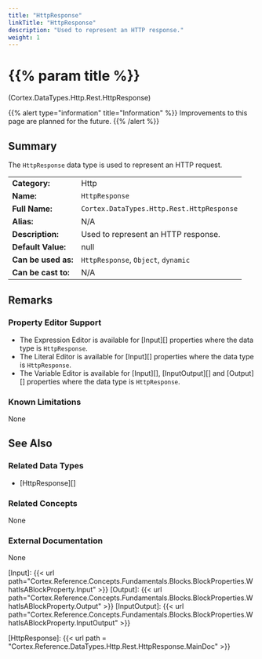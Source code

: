 ```yaml
---
title: "HttpResponse"
linkTitle: "HttpResponse"
description: "Used to represent an HTTP response."
weight: 1
---
```


# {{% param title %}}

<p class="namespace">(Cortex.DataTypes.Http.Rest.HttpResponse)</p>

{{% alert type="information" title="Information" %}} Improvements to this page are planned for the future. {{% /alert %}}

## Summary

The `HttpResponse` data type is used to represent an HTTP request.

| | |
|-|-|
| **Category:**          | Http                                                         |
| **Name:**              | `HttpResponse`                                         |
| **Full Name:**         | `Cortex.DataTypes.Http.Rest.HttpResponse`                   |
| **Alias:**             | N/A                                                          |
| **Description:**       | Used to represent an HTTP response.             |
| **Default Value:**     | null                                                         |
| **Can be used as:**    | `HttpResponse`, `Object`, `dynamic`                    |
| **Can be cast to:**    | N/A                                                          |

## Remarks

### Property Editor Support

- The Expression Editor is available for [Input][] properties where the data type is `HttpResponse`.
- The Literal Editor is available for [Input][] properties where the data type is `HttpResponse`.
- The Variable Editor is available for [Input][], [InputOutput][] and [Output][] properties where the data type is `HttpResponse`.

### Known Limitations

None

## See Also

### Related Data Types

- [HttpResponse][]

### Related Concepts

None

### External Documentation

None

[Input]: {{< url path="Cortex.Reference.Concepts.Fundamentals.Blocks.BlockProperties.WhatIsABlockProperty.Input" >}}
[Output]: {{< url path="Cortex.Reference.Concepts.Fundamentals.Blocks.BlockProperties.WhatIsABlockProperty.Output" >}}
[InputOutput]: {{< url path="Cortex.Reference.Concepts.Fundamentals.Blocks.BlockProperties.WhatIsABlockProperty.InputOutput" >}}

[HttpResponse]: {{< url path = "Cortex.Reference.DataTypes.Http.Rest.HttpResponse.MainDoc" >}}
